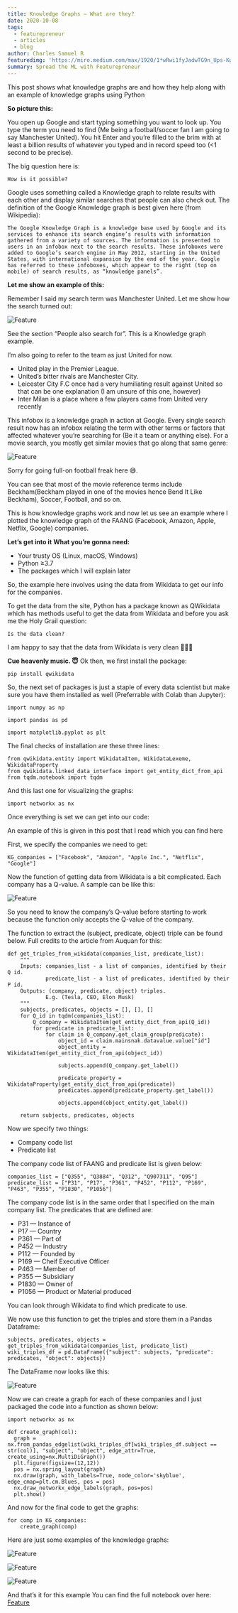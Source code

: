 ```yaml
---
title: Knowledge Graphs — What are they?
date: 2020-10-08
tags: 
  - featurepreneur
  - articles
  - blog
author: Charles Samuel R
featuredimg: 'https://miro.medium.com/max/1920/1*wRwi1fyJadwTG9n_Ups-Kg.jpeg'
summary: Spread the ML with Featurepreneur
---
```


This post shows what knowledge graphs are and how they help along with an example of knowledge graphs using Python

**So picture this:**

You open up Google and start typing something you want to look up. You type the term you need to find (Me being a football/soccer fan I am going to say Manchester United). You hit Enter and you’re filled to the brim with at least a billion results of whatever you typed and in record speed too (<1 second to be precise).

The big question here is:

```
How is it possible?
```

Google uses something called a Knowledge graph to relate results with each other and display similar searches that people can also check out. The definition of the Google Knowledge graph is best given here (from Wikipedia):

```
The Google Knowledge Graph is a knowledge base used by Google and its services to enhance its search engine’s results with information gathered from a variety of sources. The information is presented to users in an infobox next to the search results. These infoboxes were added to Google’s search engine in May 2012, starting in the United States, with international expansion by the end of the year. Google has referred to these infoboxes, which appear to the right (top on mobile) of search results, as “knowledge panels”.
```
**Let me show an example of this:**

Remember I said my search term was Manchester United. Let me show how the search turned out:

![Feature](https://miro.medium.com/max/474/1*JkkPMSo4PMMZe_-OkVjBdQ.png)

See the section “People also search for”. This is a Knowledge graph example.

I’m also going to refer to the team as just United for now.

* United play in the Premier League.
* United’s bitter rivals are Manchester City.
* Leicester City F.C once had a very humiliating result against United so  that can be one explanation (I am unsure of this one, however)
* Inter Milan is a place where a few players came from United very recently

This infobox is a knowledge graph in action at Google. Every single search result now has an infobox relating the term with other terms or factors that affected whatever you’re searching for (Be it a team or anything else). For a movie search, you mostly get similar movies that go along that same genre:

![Feature](https://miro.medium.com/max/377/1*WsVKjmFloTV2b4vZofTnkg.png)

Sorry for going full-on football freak here 😅.

You can see that most of the movie reference terms include Beckham(Beckham played in one of the movies hence Bend It Like Beckham), Soccer, Football, and so on.

This is how knowledge graphs work and now let us see an example where I plotted the knowledge graph of the FAANG (Facebook, Amazon, Apple, Netflix, Google) companies.

**Let’s get into it**
**What you’re gonna need:**

* Your trusty OS (Linux, macOS, Windows)
* Python ≥3.7
* The packages which I will explain later

So, the example here involves using the data from Wikidata to get our info for the companies.

To get the data from the site, Python has a package known as QWikidata which has methods useful to get the data from Wikidata and before you ask me the Holy Grail question:
```
Is the data clean?
```

I am happy to say that the data from Wikidata is very clean 🎉🎉🎉

**Cue heavenly music. 😇**
Ok then, we first install the package:

```
pip install qwikidata
```

So, the next set of packages is just a staple of every data scientist but make sure you have them installed as well (Preferrable with Colab than Jupyter):
```
import numpy as np

import pandas as pd

import matplotlib.pyplot as plt
```

The final checks of installation are these three lines:

```
from qwikidata.entity import WikidataItem, WikidataLexeme, WikidataProperty
from qwikidata.linked_data_interface import get_entity_dict_from_api
from tqdm.notebook import tqdm
```

And this last one for visualizing the graphs:
```
import networkx as nx
```

Once everything is set we can get into our code:

An example of this is given in this post that I read which you can find here

First, we specify the companies we need to get:

```
KG_companies = ["Facebook", "Amazon", "Apple Inc.", "Netflix", "Google"]
```

Now the function of getting data from Wikidata is a bit complicated. Each company has a Q-value. A sample can be like this:

![Feature](https://miro.medium.com/max/1000/1*iocODACLXr1pDZqMquaWTg.png)

So you need to know the company’s Q-value before starting to work because the function only accepts the Q-value of the company.

The function to extract the (subject, predicate, object) triple can be found below. Full credits to the article from Auquan for this:


```
def get_triples_from_wikidata(companies_list, predicate_list):
    """
    Inputs: companies_list - a list of companies, identified by their Q id.
            predicate_list - a list of predicates, identified by their P id.
    Outputs: (company, predicate, object) triples.
            E.g. (Tesla, CEO, Elon Musk)
    """
    subjects, predicates, objects = [], [], []
    for Q_id in tqdm(companies_list):
        Q_company = WikidataItem(get_entity_dict_from_api(Q_id))
        for predicate in predicate_list:
            for claim in Q_company.get_claim_group(predicate):
                object_id = claim.mainsnak.datavalue.value["id"]
                object_entity = WikidataItem(get_entity_dict_from_api(object_id))

                subjects.append(Q_company.get_label())

                predicate_property = WikidataProperty(get_entity_dict_from_api(predicate))
                predicates.append(predicate_property.get_label()) 

                objects.append(object_entity.get_label())

    return subjects, predicates, objects  
```

Now we specify two things:
* Company code list
* Predicate list

The company code list of FAANG and predicate list is given below:

```
companies_list = ["Q355", "Q3884", "Q312", "Q907311", "Q95"]
predicate_list = ["P31", "P17", "P361", "P452", "P112", "P169", "P463", "P355", "P1830", "P1056"]
```
The company code list is in the same order that I specified on the main company list.
The predicates that are defined are:

* P31 — Instance of
* P17 — Country
* P361 — Part of
* P452 — Industry
* P112 — Founded by
* P169 — Cheif Executive Officer
* P463 — Member of
* P355 — Subsidiary
* P1830 — Owner of
* P1056 — Product or Material produced

You can look through Wikidata to find which predicate to use.

We now use this function to get the triples and store them in a Pandas Dataframe:

```
subjects, predicates, objects = get_triples_from_wikidata(companies_list, predicate_list)
wiki_triples_df = pd.DataFrame({"subject": subjects, "predicate": predicates, "object": objects})
```
The DataFrame now looks like this:

![Feature](https://miro.medium.com/max/417/1*oAmd0vDIqH6unAUUpzezbg.png)

Now we can create a graph for each of these companies and I just packaged the code into a function as shown below:

```
import networkx as nx

def create_graph(col):
  graph = nx.from_pandas_edgelist(wiki_triples_df[wiki_triples_df.subject == str(col)], "subject", "object", edge_attr=True, create_using=nx.MultiDiGraph())
  plt.figure(figsize=(12,12))
  pos = nx.spring_layout(graph)
  nx.draw(graph, with_labels=True, node_color='skyblue', edge_cmap=plt.cm.Blues, pos = pos)
  nx.draw_networkx_edge_labels(graph, pos=pos)
  plt.show()
```
And now for the final code to get the graphs:

```
for comp in KG_companies:
    create_graph(comp)
```
Here are just some examples of the knowledge graphs:

![Feature](https://miro.medium.com/max/664/1*yKJ3QjJ2TPU0e6l6zfFMlA.png)

![Feature](https://miro.medium.com/max/661/1*5nPI-SJaMi62f31enPxW9A.png)

![Feature](https://miro.medium.com/max/661/1*2H4Ihrb_nGbsOZCjc5ogoQ.png)

And that’s it for this example
You can find the full notebook over here:
[Feature](https://www.kaggle.com/charlessamuel/knowledge-graphs-of-faang-companies)

